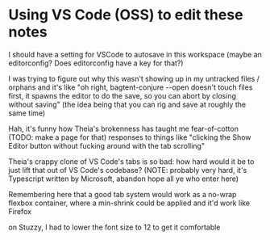 # Using VS Code (OSS) to edit these notes

I should have a setting for VSCode to autosave in this workspace (maybe an editorconfig? Does editorconfig have a key for that?)

I was trying to figure out why this wasn't showing up in my untracked files / orphans and it's like "oh right, bagtent-conjure --open doesn't touch files first, it spawns the editor to do the save, so you can abort by closing without saving" (the idea being that you can rig and save at roughly the same time)

Hah, it's funny how Theia's brokenness has taught me fear-of-cotton (TODO: make a page for that) responses to things like "clicking the Show Editor button without fucking around with the tab scrolling"

Theia's crappy clone of VS Code's tabs is so bad: how hard would it be to just lift that out of VS Code's codebase? (NOTE: probably very hard, it's Typescript written by Microsoft, abandon hope all ye who enter here)

Remembering here that a good tab system would work as a no-wrap flexbox container, where a min-shrink could be applied and it'd work like Firefox

on Stuzzy, I had to lower the font size to 12 to get it comfortable
